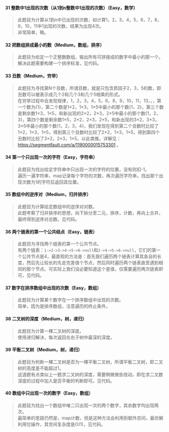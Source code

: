 #### 31 整数中1出现的次数（从1到n整数中1出现的次数）（Easy，数学）
> 此题目为计算从1到n中已出现的次数，如计算1，2，3，4，5，6，7，8，9，10，11中1出现的次数，结果为出现4次。  
非常简单，略。

#### 32 把数组排成最小的数（Medium，数组，排序）
> 此题目为给定一个正整数数组，输出所有可拼接成的数字中最小的那一个。   
解决此题需要构建一个排序标准，见代码。

#### 33 丑数（Medium，穷举）
> 此题目为寻找第N个丑数，所谓丑数，就是只包含质因子2，3，5的数，即丑数可以被表示成几个2和几个3和几个5相乘的形式。  
在穷举过程中会发现规律，1，2，3，4，5，6，8，9，10，11，13，，，第一个数为{1}，第二个数是1×2，1×3，1×5中最小的那个数{1，2}，第三个数是剩余数1×3，1×5，和新出现的2×2，2×3，2×5中最小的那个数{1，2，3}，第四个数是剩余数1×5，2×2，2×3，2×5，和新出现的3×2，3×3，3×5中最小的那个数{1，2，3，4}，我们发现在得到第二个丑数时比较了1×2，1×3，1×5，得到第三个丑数时比较了2×2，1×3，1×5，得到第四个丑数时比较了3×2，2×3，1×5，以此类推。详解见：https://segmentfault.com/a/1190000015753301 。

#### 34 第一个只出现一次的字符（Easy，字符串）
> 此题目为找出给定字符串中只出现一次的字符的位置，没有则扣-1。  
遍历一遍字符串，map记录每个字符的次数，再次遍历字符串，找出那个出现次数为1的字符后返回其位置。

#### 35 数组中的逆序对（Medium，归并排序）
> 此题目为计算给定数组中的逆序对对数。  
此题考察了归并排序的思想，向下拆分至二元，排序，计数，再向上合并，最终得到逆序对总数。见代码。

#### 36 两个链表的第一个公共结点（Easy，链表）
> 此题目为寻找两个链表的第一个公共节点。   
有两个链表：`1->2->3->4->5->6->null`和`2->4->5->6->null`，它们的第一个公共节点是4，最直观的方法是：首先我们遍历两个链表计算其各自的长度，然后先让较长的先走完差值个节点，然后同时遍历两个链表直至遇到相同的那个节点。可实际上我们没必要知道这个差值，仅需要遍历两次链表即可，见代码。

#### 37 数字在排序数组中出现的次数（Easy，数组）
> 此题目为计算某个数字在一个排序数组中出现的次数。  
简单，因为是排序数组，注意遍历的终止条件。

#### 38 二叉树的深度（Medium，树，递归）
> 此题目为计算一棵二叉树的深度。  
使用递归解决，每次返回左右子树中最深的深度。   

#### 39 平衡二叉树（Medium，树，递归）
> 此题目为判断一棵二叉树是否为一棵平衡二叉树，所谓平衡二叉树，即二叉树的高度差不能超过1。  
这道题有点类似上一题求二叉树的深度，需要稍微做些改动，即在求二叉数深度的过程中加入是否平衡的判断即可。见代码。

#### 40 数组中只出现一次的数字（Easy，数组）
> 此题目为找出一个数组中唯二只出现一次的两个数字，其余数字均出现两次。  
最简单的思路仍然是，map计数，但是这种方法会利用到额外空间，最优解利用位操作，其空间复杂度是O(1)，见代码。

